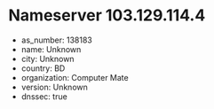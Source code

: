 # Nameserver 103.129.114.4

* as_number: 138183
* name: Unknown
* city: Unknown
* country: BD
* organization: Computer Mate
* version: Unknown
* dnssec: true
